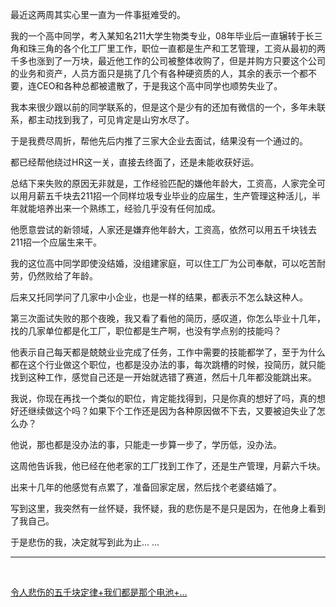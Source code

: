 <p>最近这两周其实心里一直为一件事挺难受的。</p><p>我的一个高中同学，考入某知名211大学生物类专业，08年毕业后一直辗转于长三角和珠三角的各个化工厂里工作，职位一直都是生产和工艺管理，工资从最初的两千多也涨到了一万块，最近他工作的公司被整体收购了，但是并购方只要这个公司的业务和资产，人员方面只是挑了几个有各种硬资质的人，其余的表示一个都不要，连CEO和各种总都被遣散了，于是我这个高中同学也顺势失业了。</p><p>我本来很少跟以前的同学联系的，但是这个是少有的还加有微信的一个，多年未联系，都主动找到我了，可见肯定是山穷水尽了。</p><p>于是我费尽周折，帮他先后内推了三家大企业去面试，结果没有一个通过的。</p><p>都已经帮他绕过HR这一关，直接去终面了，还是未能收获好运。</p><p>总结下来失败的原因无非就是，工作经验匹配的嫌他年龄大，工资高，人家完全可以用月薪五千块去211招一个同样垃圾专业毕业的应届生，生产管理这种活儿，半年就能培养出来一个熟练工，经验几乎没有任何加成。</p><p>他愿意尝试的新领域，人家还是嫌弃他年龄大，工资高，依然可以用五千块钱去211招一个应届生来干。</p><p>我的这位高中同学即使没结婚，没组建家庭，可以住工厂为公司奉献，可以吃苦耐劳，仍然败给了年龄。</p><p>后来又托同学问了几家中小企业，也是一样的结果，都表示不怎么缺这种人。</p><p>第三次面试失败的那个夜晚，我又看了看他的简历，感叹道，你怎么毕业十几年，找的几家单位都是化工厂，职位都是生产啊，也没有学点别的技能吗？</p><p>他表示自己每天都是兢兢业业完成了任务，工作中需要的技能都学了，至于为什么都在这个行业做这个职位，也都是没办法的事，每次跳槽的时候，投简历，就只能找到这种工作，感觉自己还是一开始就选错了赛道，然后十几年都没能跳出来。</p><p>我说，你现在再找一个类似的职位，肯定能找得到，只是你真的想好了吗，真的想好还继续做这个吗？如果下个工作还是因为各种原因做不下去，又要被迫失业了怎么办？</p><p>他说，那也都是没办法的事，只能走一步算一步了，学历低，没办法。</p><p>这周他告诉我，他已经在他老家的工厂找到工作了，还是生产管理，月薪六千块。</p><p>出来十几年的他感觉有点累了，准备回家定居，然后找个老婆结婚了。</p><p>写到这里，我突然有一丝怀疑，我怀疑，我的悲伤是不是只是因为，在他身上看到了我自己。</p><p>于是悲伤的我，决定就写到此为止... ...</p><hr><p><br></p><a data-draft-node="block" data-draft-type="link-card" href="http://www.zhihu.com/pin/1151289415488999424" class="internal">令人悲伤的五千块定律+我们都是那个电池+…</a><p></p>